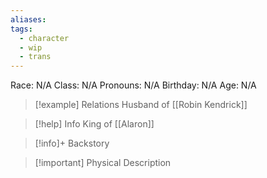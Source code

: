 ```yaml
---
aliases: 
tags:
  - character
  - wip
  - trans
---
```

Race: N/A
Class: N/A
Pronouns: N/A
Birthday: N/A
Age: N/A

>[!example] Relations
> Husband of [[Robin Kendrick]]

>[!help] Info
> King of [[Alaron]]
>

>[!info]+ Backstory
>

>[!important] Physical Description